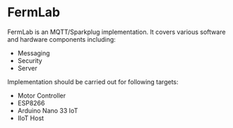 # FermLab

FermLab is an MQTT/Sparkplug implementation. It covers various software and hardware components including:
 - Messaging
 - Security
 - Server

Implementation should be carried out for following targets:
 - Motor Controller
 - ESP8266
 - Arduino Nano 33 IoT
 - IIoT Host
